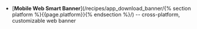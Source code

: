* [**Mobile Web Smart Banner**](/recipes/app_download_banner/{% section platform %}{{page.platform}}{% endsection %}/) -- cross-platform, customizable web banner

